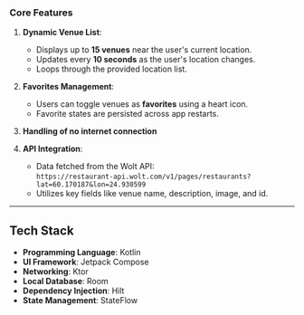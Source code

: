 ### Core Features

1. **Dynamic Venue List**:
    - Displays up to **15 venues** near the user's current location.
    - Updates every **10 seconds** as the user's location changes.
    - Loops through the provided location list.

2. **Favorites Management**:
    - Users can toggle venues as **favorites** using a heart icon.
    - Favorite states are persisted across app restarts.

3. **Handling of no internet connection**
4. **API Integration**:
    - Data fetched from the Wolt API:  
      `https://restaurant-api.wolt.com/v1/pages/restaurants?lat=60.170187&lon=24.930599`
    - Utilizes key fields like venue name, description, image, and id.

---

## Tech Stack

- **Programming Language**: Kotlin
- **UI Framework**: Jetpack Compose
- **Networking**: Ktor
- **Local Database**: Room
- **Dependency Injection**: Hilt
- **State Management**: StateFlow 

